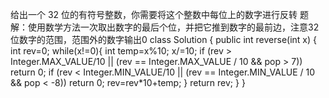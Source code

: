 给出一个 32 位的有符号整数，你需要将这个整数中每位上的数字进行反转
题解：使用数学方法一次取出数字的最后个位，并把它推到数字的最前边，注意32位数字的范围，范围外的数字输出0
class Solution {
    public int reverse(int x) {
        int rev=0;
        while(x!=0){
        int temp=x%10;
        x/=10;
          if (rev > Integer.MAX_VALUE/10 || (rev == Integer.MAX_VALUE / 10 && pop > 7)) return 0;
            if (rev < Integer.MIN_VALUE/10 || (rev == Integer.MIN_VALUE / 10 && pop < -8)) return 0;
            rev=rev*10+temp;
                   }
    return rev;
            }
}
